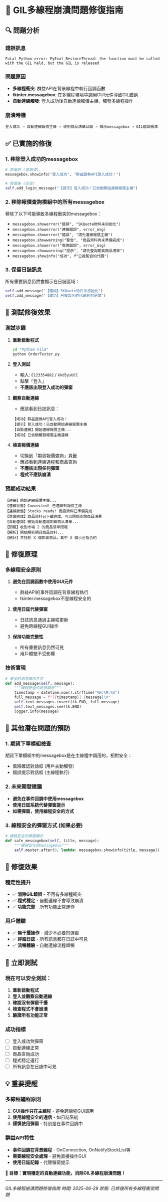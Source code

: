 # 🔧 GIL多線程崩潰問題修復指南

## 🔍 **問題分析**

### 錯誤訊息
```
Fatal Python error: PyEval_RestoreThread: the function must be called with the GIL held, but the GIL is released
```

### 問題原因
- **多線程衝突**: 群益API在背景線程中執行回調函數
- **tkinter.messagebox**: 在多線程環境中調用GUI元件導致GIL錯誤
- **自動連線觸發**: 登入成功後自動連線報價主機，觸發多線程操作

### 崩潰時機
```
登入成功 → 自動連線報價主機 → 收到商品清單回報 → 顯示messagebox → GIL錯誤崩潰
```

## ✅ **已實施的修復**

### 1. **移除登入成功的messagebox**
```python
# 修復前 (會崩潰)
messagebox.showinfo("登入成功", "群益證券API登入成功！")

# 修復後 (安全)
self.add_login_message("【提示】登入成功！已自動開始連線報價主機")
```

### 2. **移除報價查詢模組中的所有messagebox**
移除了以下可能導致多線程衝突的messagebox：
- `messagebox.showerror("錯誤", "SKQuote物件未初始化")`
- `messagebox.showerror("連線錯誤", error_msg)`
- `messagebox.showerror("錯誤", "請先連線報價主機")`
- `messagebox.showwarning("警告", "商品資料尚未準備完成")`
- `messagebox.showerror("查詢錯誤", error_msg)`
- `messagebox.showwarning("提示", "請先查詢期貨商品清單")`
- `messagebox.showinfo("成功", f"已複製合約代碼")`

### 3. **保留日誌訊息**
所有重要訊息仍然會顯示在日誌區域：
```python
self.add_message("【錯誤】SKQuote物件未初始化")
self.add_message("【成功】已複製合約代碼到剪貼簿")
```

## 🧪 **測試修復效果**

### 測試步驟
1. **重新啟動程式**
   ```bash
   cd "Python File"
   python OrderTester.py
   ```

2. **登入測試**
   - 輸入: `E123354882` / `kkd5ysUCC`
   - 點擊「登入」
   - **不應該出現登入成功的彈窗**

3. **觀察自動連線**
   - 應該看到日誌訊息：
   ```
   【成功】群益證券API登入成功！
   【提示】登入成功！已自動開始連線報價主機
   【自動連線】開始連線報價主機...
   【成功】已自動觸發報價主機連線
   ```

4. **檢查報價連線**
   - 切換到「期貨報價查詢」頁籤
   - 應該看到連線過程和商品查詢
   - **不應該出現任何彈窗**
   - **程式不應該崩潰**

### 預期成功結果
```
【連線】開始連線報價主機...
【連線狀態】Connected! 已連線到報價主機
【連線狀態】Stocks ready! 商品資料已準備完成
【準備完成】商品資料已下載完成，可以開始查詢商品清單
【自動查詢】開始自動查詢期貨商品清單...
【回報】收到市場 2 的商品清單回報
【解析】開始解析期貨商品資料...
【統計】共找到 X 個期貨商品，其中 X 個小台指合約
```

## 🎯 **修復原理**

### 多線程安全原則
1. **避免在回調函數中使用GUI元件**
   - 群益API的事件回調在背景線程執行
   - tkinter.messagebox不是線程安全的

2. **使用日誌代替彈窗**
   - 日誌訊息通過主線程更新
   - 避免跨線程GUI操作

3. **保持功能完整性**
   - 所有重要訊息仍然可見
   - 用戶體驗不受影響

### 技術實現
```python
# 安全的訊息顯示方式
def add_message(self, message):
    """線程安全的訊息顯示"""
    timestamp = datetime.now().strftime("%H:%M:%S")
    full_message = f"[{timestamp}] {message}\n"
    self.text_messages.insert(tk.END, full_message)
    self.text_messages.see(tk.END)
    logger.info(message)
```

## 🔧 **其他潛在問題的預防**

### 1. **期貨下單模組檢查**
期貨下單模組中的messagebox是在主線程中調用的，相對安全：
- 風險確認對話框 (用戶主動觸發)
- 錯誤提示對話框 (主線程執行)

### 2. **未來開發建議**
- **避免在事件回調中使用messagebox**
- **使用日誌系統代替彈窗提示**
- **如需彈窗，使用線程安全的方式**

### 3. **線程安全的彈窗方式** (如果必要)
```python
# 線程安全的彈窗顯示
def safe_messagebox(self, title, message):
    """線程安全的messagebox"""
    self.master.after(0, lambda: messagebox.showinfo(title, message))
```

## 🎉 **修復效果**

### 穩定性提升
- ✅ **消除GIL錯誤** - 不再有多線程衝突
- ✅ **程式穩定** - 自動連線不會導致崩潰
- ✅ **功能完整** - 所有功能正常運作

### 用戶體驗
- ✅ **無干擾操作** - 減少不必要的彈窗
- ✅ **詳細日誌** - 所有訊息都在日誌中可見
- ✅ **流暢體驗** - 自動連線流程順暢

## 🚀 **立即測試**

### 現在可以安全測試：

1. **重新啟動程式**
2. **登入並觀察自動連線**
3. **確認沒有彈窗干擾**
4. **檢查程式不會崩潰**
5. **驗證所有功能正常**

### 成功指標
- [ ] 登入成功無彈窗
- [ ] 自動連線正常
- [ ] 商品查詢成功
- [ ] 程式穩定運行
- [ ] 所有訊息在日誌中可見

## 💡 **重要提醒**

### 多線程編程原則
1. **GUI操作只在主線程** - 避免跨線程GUI調用
2. **使用線程安全的通信** - 如日誌系統
3. **謹慎使用彈窗** - 特別是在事件回調中

### 群益API特性
- **事件回調在背景線程** - OnConnection, OnNotifyStockList等
- **需要線程安全處理** - 避免直接操作GUI
- **使用日誌記錄** - 代替彈窗提示

**🎯 目標：實現穩定的自動連線功能，消除GIL多線程崩潰問題！**

---
*GIL多線程崩潰問題修復指南*
*時間: 2025-06-29*
*狀態: 已修復所有多線程衝突問題*
